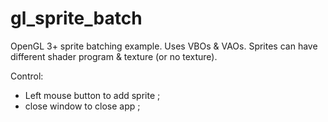 # gl_sprite_batch
OpenGL 3+ sprite batching example. Uses VBOs &amp; VAOs.
Sprites can have different shader program & texture (or no texture).

Control:
 - Left mouse button to add sprite ;
 - close window to close app ;
